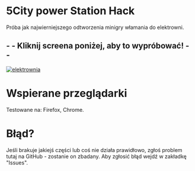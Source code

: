 # 5City power Station Hack

Próba jak najwierniejszego odtworzenia minigry włamania do elektrowni.

## - - Kliknij screena poniżej, aby to wypróbować! - - 
[![elektrownia](https://user-images.githubusercontent.com/90990679/142738232-3d235efc-2d8c-43f8-8673-f8b9509ce6ed.png)](https://deemor.github.io/powerStationHack/)


# Wspierane przeglądarki
Testowane na: Firefox, Chrome.

# Błąd?
Jeśli brakuje jakiejś części lub coś nie działa prawidłowo, zgłoś problem tutaj na GitHub - zostanie on zbadany.
Aby zgłosić błąd wejdź w zakładkę "Issues".
